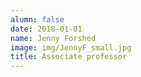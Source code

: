 ```yaml
---
alumn: false
date: 2018-01-01
name: Jenny Forshed
image: img/JennyF_small.jpg
title: Associate professor
---
```


